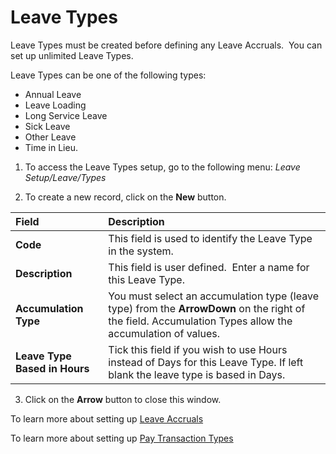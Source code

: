 # Leave Types

Leave Types must be created before defining any Leave Accruals.  You can set up unlimited Leave Types.  

Leave Types can be one of the following types:

- Annual Leave
- Leave Loading
- Long Service Leave
- Sick Leave
- Other Leave
- Time in Lieu.

1.  To access the Leave Types setup, go to the following menu: *Leave Setup/Leave/Types*

2.  To create a new record, click on the **New** button.

|Field|Description|  
| :--- | :--- |  
|**Code**|This field is used to identify the Leave Type in the system.|
|**Description**|This field is user defined.  Enter a name for this Leave Type.|
|**Accumulation Type**|You must select an accumulation type (leave type) from the **ArrowDown** on the right of the field. Accumulation Types allow the accumulation of values.|
|**Leave Type Based in Hours**|Tick this field if you wish to use Hours instead of Days for this Leave Type. If left blank the leave type is based in Days.|

3.  Click on the **Arrow** button to close this window.


To learn more about setting up [Leave Accruals](au-payroll-setup-leave-accruals.md)


To learn more about setting up [Pay Transaction Types](au-payroll-setup-pay-transaction-types.md)

